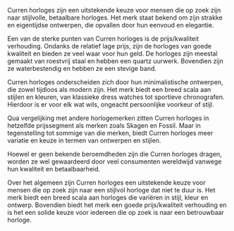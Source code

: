 



Curren horloges zijn een uitstekende keuze voor mensen die op zoek zijn naar stijlvolle, betaalbare horloges. Het merk staat bekend om zijn strakke en eigentijdse ontwerpen, die opvallen door hun eenvoud en elegantie.

Een van de sterke punten van Curren horloges is de prijs/kwaliteit verhouding. Ondanks de relatief lage prijs, zijn de horloges van goede kwaliteit en bieden ze veel waar voor hun geld. De horloges zijn meestal gemaakt van roestvrij staal en hebben een quartz uurwerk. Bovendien zijn ze waterbestendig en hebben ze een stevige band.

Curren horloges onderscheiden zich door hun minimalistische ontwerpen, die zowel tijdloos als modern zijn. Het merk biedt een breed scala aan stijlen en kleuren, van klassieke dress watches tot sportieve chronografen. Hierdoor is er voor elk wat wils, ongeacht persoonlijke voorkeur of stijl.

Qua vergelijking met andere horlogemerken zitten Curren horloges in hetzelfde prijssegment als merken zoals Skagen en Fossil. Maar in tegenstelling tot sommige van die merken, biedt Curren horloges meer variatie en keuze in termen van ontwerpen en stijlen.

Hoewel er geen bekende beroemdheden zijn die Curren horloges dragen, worden ze wel gewaardeerd door veel consumenten wereldwijd vanwege hun kwaliteit en betaalbaarheid.

Over het algemeen zijn Curren horloges een uitstekende keuze voor mensen die op zoek zijn naar een stijlvol horloge dat niet te duur is. Het merk biedt een breed scala aan horloges die variëren in stijl, kleur en ontwerp. Bovendien biedt het merk een goede prijs/kwaliteit verhouding en is het een solide keuze voor iedereen die op zoek is naar een betrouwbaar horloge.